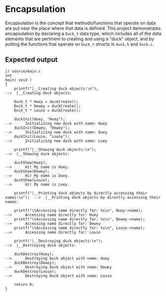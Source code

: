 # Encapsulation

Encapsulation is the concept that methods/functions that operate on data are put near the place where that data is defined. This project demonstrates encapsulation by declaring a `Duck_t` data type, which includes all of the data elements that are pertinent to creating and using a "duck" object, and by putting the functions that operate on `Duck_t` structs in `duck.h` and `duck.c`.

## Expected output

```
// source/main.c
int
main( void )
{
    printf("|__Creating duck objects:\n");                                    -->  |__Creating duck objects:

    Duck_t * Huey = duckCreate();
    Duck_t * Dewey = duckCreate();
    Duck_t * Louie = duckCreate();

    duckInit(Huey, "Huey");                                                   -->      Initializing new duck with name: Huey
    duckInit(Dewey, "Dewey");                                                 -->      Initializing new duck with name: Duey
    duckInit(Louie, "Louie");                                                 -->      Initializing new duck with name: Luey

    printf("|__Showing duck objects:\n");                                     -->  |__Showing duck objects:
    
    duckShow(Huey);                                                           -->      Hi! My name is Huey.
    duckShow(Dewey);                                                          -->      Hi! My name is Duey.
    duckShow(Louie);                                                          -->      Hi! My name is Luey.

    printf("|__Printing duck objects by directly accessing their names:\n");  -->  |__Printing duck objects by directly accessing their names:
    
    printf("\tAccessing name directly for: %s\n", Huey->name);                -->      Accessing name directly for: Huey
    printf("\tAccessing name directly for: %s\n", Dewey->name);               -->      Accessing name directly for: Dewey
    printf("\tAccessing name directly for: %s\n", Louie->name);               -->      Accessing name directly for: Louie

    printf("|__Destroying duck objects:\n");                                  -->  |__Destroying duck objects:

    duckDestroy(Huey);                                                        -->      Destroying Duck object with name: Huey
    duckDestroy(Dewey);                                                       -->      Destroying Duck object with name: Dewey
    duckDestroy(Louie);                                                       -->      Destroying Duck object with name: Louie

    return 0;
}
```
